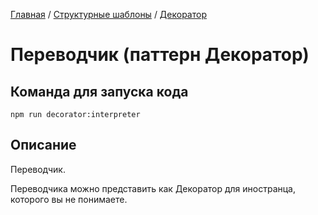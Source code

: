 [Главная](../../..) / [Структурные шаблоны](../..) / [Декоратор](..)

# Переводчик (паттерн Декоратор)

## Команда для запуска кода

```
npm run decorator:interpreter
```

## Описание

Переводчик.

Переводчика можно представить как Декоратор для иностранца, которого вы не понимаете.